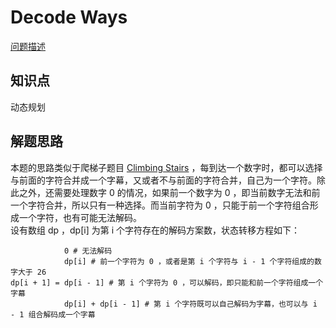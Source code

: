 # Decode Ways

[问题描述](https://leetcode.com/problems/decode-ways/)

## 知识点

动态规划

## 解题思路

本题的思路类似于爬梯子题目 [Climbing Stairs](https://leetcode.com/problems/climbing-stairs/) ，每到达一个数字时，都可以选择与前面的字符合并成一个字幕，又或者不与前面的字符合并，自己为一个字符。除此之外，还需要处理数字 0 的情况，如果前一个数字为 0 ，即当前数字无法和前一个字符合并，所以只有一种选择。而当前字符为 0 ，只能于前一个字符组合形成一个字符，也有可能无法解码。  
设有数组 dp ，dp[i] 为第 i 个字符存在的解码方案数，状态转移方程如下：

```text
            0 # 无法解码
            dp[i] # 前一个字符为 0 ，或者是第 i 个字符与 i - 1 个字符组成的数字大于 26
dp[i + 1] = dp[i - 1] # 第 i 个字符为 0 ，可以解码，即只能和前一个字符组成一个字幕
            dp[i] + dp[i - 1] # 第 i 个字符既可以自己解码为字幕，也可以与 i - 1 组合解码成一个字幕
```
